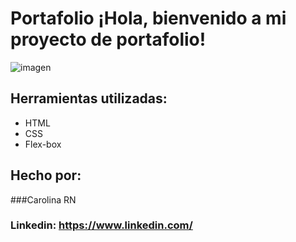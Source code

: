 # Portafolio ¡Hola, bienvenido a mi proyecto de portafolio!

![imagen](https://cdn1.gnarususercontent.com.br/6/450324/9facae6f-79bf-48f3-b3a9-b4f9284802d7.png)  

## Herramientas utilizadas:
* HTML
* CSS
* Flex-box

## Hecho por:
###Carolina RN
### Linkedin: https://www.linkedin.com/
